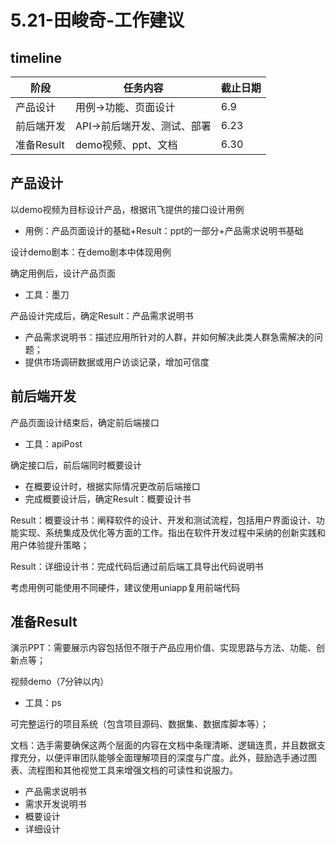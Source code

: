 # 5.21-田峻奇-工作建议

## timeline

| 阶段            | 任务内容                  | 截止日期 |
|-----------------|---------------------------|----------|
| 产品设计        | 用例->功能、页面设计     | 6.9      |
| 前后端开发      | API->前后端开发、测试、部署   | 6.23     |
| 准备Result | demo视频、ppt、文档 | 6.30     |

## 产品设计

以demo视频为目标设计产品，根据讯飞提供的接口设计用例
- 用例：产品页面设计的基础+Result：ppt的一部分+产品需求说明书基础

设计demo剧本：在demo剧本中体现用例

确定用例后，设计产品页面
- 工具：墨刀

产品设计完成后，确定Result：产品需求说明书
- 产品需求说明书：描述应用所针对的人群，并如何解决此类人群急需解决的问题；
- 提供市场调研数据或用户访谈记录，增加可信度



## 前后端开发

产品页面设计结束后，确定前后端接口
- 工具：apiPost

确定接口后，前后端同时概要设计
- 在概要设计时，根据实际情况更改前后端接口
- 完成概要设计后，确定Result：概要设计书

Result：概要设计书：阐释软件的设计、开发和测试流程，包括用户界面设计、功能实现、系统集成及优化等方面的工作。指出在软件开发过程中采纳的创新实践和用户体验提升策略；

Result：详细设计书：完成代码后通过前后端工具导出代码说明书

考虑用例可能使用不同硬件，建议使用uniapp复用前端代码

## 准备Result

演示PPT：需要展示内容包括但不限于产品应用价值、实现思路与方法、功能、创新点等；

视频demo（7分钟以内）
- 工具：ps

可完整运行的项目系统（包含项目源码、数据集、数据库脚本等）；


文档：选手需要确保这两个层面的内容在文档中条理清晰、逻辑连贯，并且数据支撑充分，以便评审团队能够全面理解项目的深度与广度。此外，鼓励选手通过图表、流程图和其他视觉工具来增强文档的可读性和说服力。
- 产品需求说明书
- 需求开发说明书
- 概要设计
- 详细设计





 